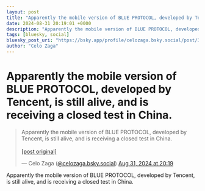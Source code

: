 ```yaml
---
layout: post
title: "Apparently the mobile version of BLUE PROTOCOL, developed by Tencent, is still alive, and is receiving a closed test in China."
date: 2024-08-31 20:19:01 +0000
description: "Apparently the mobile version of BLUE PROTOCOL, developed by Tencent, is still alive, and is receiving a closed test in China."
tags: [bluesky, social]
bluesky_post_uri: "https://bsky.app/profile/celozaga.bsky.social/post/3l323pm47us22"
author: "Celo Zaga"
---
```


<h1 class="bluesky-post-title">Apparently the mobile version of BLUE PROTOCOL, developed by Tencent, is still alive, and is receiving a closed test in China.</h1>


<blockquote class="bluesky-embed" data-bluesky-uri="at://did:plc:lmh6rennptq77inaztnovw4b/app.bsky.feed.post/3l323pm47us22" data-bluesky-embed-color-mode="system">
<p lang="">Apparently the mobile version of BLUE PROTOCOL, developed by Tencent, is still alive, and is receiving a closed test in China.<br><br><a href="https://bsky.app/profile/celozaga.bsky.social/post/3l323pm47us22">[post original]</a></p>
&mdash; Celo Zaga (<a href="https://bsky.app/profile/did:plc:lmh6rennptq77inaztnovw4b">@celozaga.bsky.social</a>) <a href="https://bsky.app/profile/celozaga.bsky.social/post/3l323pm47us22">Aug 31, 2024 at 20:19</a>
</blockquote>
<script async src="https://embed.bsky.app/static/embed.js" charset="utf-8"></script>


<p class="bluesky-post-description">Apparently the mobile version of BLUE PROTOCOL, developed by Tencent, is still alive, and is receiving a closed test in China.</p>
